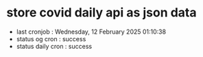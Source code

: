 # store covid daily api as json data

- last cronjob : Wednesday, 12 February 2025 01:10:38
- status og cron : success
- status daily cron : success
      
      